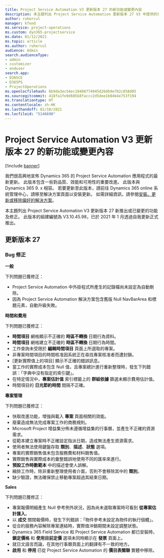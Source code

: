 ```yaml
---
title: Project Service Automation V3 更新版本 27 的新功能或變更內容
description: 本主題列出 Project Service Automation 更新版本 27 V3 中提供的功能和修正。
author: ruhercul
manager: kfend
ms.service: project-operations
ms.custom: dyn365-projectservice
ms.date: 01/12/2021
ms.topic: article
ms.author: ruhercul
audience: Admin
search.audienceType:
- admin
- customizer
- enduser
search.app:
- D365CE
- D365PS
- ProjectOperations
ms.openlocfilehash: 6b9da3ec54ec10408774945d26db9e702c858d05
ms.sourcegitcommit: 418fa1fe9d605b8faccc2d5dee1b04b4e753f194
ms.translationtype: HT
ms.contentlocale: zh-HK
ms.lasthandoff: 02/10/2021
ms.locfileid: "5146690"
---
```

# <a name="whats-new-or-changed-in-project-service-automation-update-release-27-v3"></a>Project Service Automation V3 更新版本 27 的新功能或變更內容

[!include [banner](../includes/psa-now-project-operations.md)]

我們很高興地宣佈 Dynamics 365 的 Project Service Automation 應用程式的最新更新。 此版本包含一些對品質、效能和可用性的重要改進。 此版本與 Dynamics 365 9. x 相容。 若要更新至此版本，請前往 Dynamics 365 online 系統管理中心，請移至解決方案頁面以安裝更新。 如需詳細資訊，請參閱[安裝、更新或移除偏好的解決方案](https://docs.microsoft.com/power-platform/admin/install-remove-preferred-solution)。

本主題列出 Project Service Automation V3 更新版本 27 新推出或已變更的功能及修正。 此版本的組建編號為 V3.10.45.98，已於 2021 年 1 月透過自我更新正式推出。

## <a name="update-release-27"></a>更新版本 27

### <a name="bug-fixes"></a>Bug 修正

**一般**

下列問題已獲修正：

- Project Service Automation 中外掛程式所產生的記錄檔尚未設定為自動刪除。
- 因為 Project Service Automation 解決方案包含舊版 Null NavBarArea 和標題元素，自動升級失敗。

**時間和費用**

下列問題已獲修正：

- **時間項目** 網格顯示不正確的 **時區不轉換** 日期行為資料。
- **時間項目** 網格建立不正確的 **時區不轉換** 日期行為時間。
- 工作查詢未受限於 **編輯時間項目** 頁面上所選取的專案。
- 非專案時間項目的時間核准因系統正在尋找專案核准者而遭封鎖。
- [更新實際值上的項目] 顯示不正確的錯誤訊息。
- 當工作的實際成本包含 Null 值，且專案總計進行重新整理時，發生下列錯誤：「字典中沒有指定的索引鍵」。
- 在特定情況中，**專案估計值** 索引標籤上的 **群組依據** 篩選未顯示費用估計值。
- 時間項目的 **日光節約時間** 間隔不正確。

**專案管理**

下列問題已獲修正：

- 快取改進功能，增強與載入 **專案** 頁面相關的效能。
- 廢棄造成無法完成專案工作的商務規則。
- Microsoft Project 增益集分佈未遵循增益集的行事曆，並產生不正確的資源需求。
- 從範本建立專案時不正確設定指派日期，造成無法產生資源需求。
- 使用者無法使用鍵盤存取 **類別**、**描述**、**狀態** 選項。
- 專案的實際銷售值未包含服務費和材料銷售值。
- 實際銷售與實際成本的彙整錯誤地使用不同的匯率來進行。
- **預設工作時數範本** 中的描述會使人誤解。
- 縮排工作時，除非重新整理使用者介面，否則不會移除其中的 **類別**。
- 缺少驗證，無法確保禁止移動專案超過其結束日期。

**Sales**

下列問題已獲修正：

- 專案報價明細產生 Null 參考例外狀況，因為尚未選取專案時可看到 **從專案估計匯入**。
- 以 **成交** 關閉報價時，發生下列錯誤：「物件參考未設定為物件的執行個體」。
- 從合約服務內容解除專案連結時，實際值沖銷期間未設定調整狀態。
- Dynamics 365 Field Service 和 Project Service Automation 都已安裝時，**鎖定價格** 和 **使用目前定價** 選項未同時顯示在 **發票** 頁面上。
- 就日文語言而論，在其他行事曆頁面上的翻譯有不一致的地方。
- **啟用** 和 **停用** 已從 Project Service Automation 的 **價目表關聯** 實體中移除。
